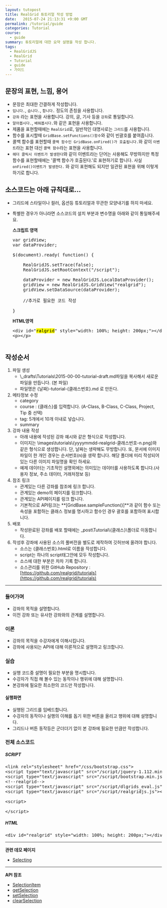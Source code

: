 ```yaml
---
layout: tutopost
title: RealGrid 튜토리얼 작성 방법
date:   2015-07-24 21:13:31 +9:00 GMT
permalink: /tutorial/guide
categories: Tutorial
course:
  - guide
summary: 튜토리얼에 대한 요약 설명을 작성 합니다.
tags: 
  - RealGridJS
  - RealGrid
  - Tutorial
  - guide
  - 가이드
---
```


## 문장의 표현, 느낌, 용어
* 문장은 최대한 간결하게 작성합니다.
* `입니다.`, `습니다.`, `합니다.` 정도의 존칭을 사용합니다.
* `강좌` 라는 표현을 사용합니다. 강의, 글, 기사 등을 `강좌`로 통일합니다.
* `알아봅시다.`, `배워봅시다.`와 같은 표현을 사용합니다.
* 제품을 표현할때에는 `RealGrid`로, 일반적인 대명사로는 `그리드`를 사용합니다.
* 함수를 표시할때 `GridBase.setFunctions()함수`와 같이 빈괄호를 붙여줍니다.
* 콜백 함수를 표현할때 `콜백 함수인 GridBase.onFired()가 호출됩니다.`와 같이 `이벤트`라는 표현 대신 `콜백 함수`라는 표현을 사용합니다.
* `헤더 클릭시 이벤트가 발생한다`와 같이 이벤트라는 단어는 사용해도 무방하지만 특정 함수를 표현할때에는 '콜백 함수가 호출된다.'로 표현하기로 합니다. 사실 `onFired()이벤트가 발생한다.` 와 같이 표현해도 되지만 일관된 표현을 위해 이렇게 하기로 합니다.

## 소스코드는 아래 규칙대로...

* 그리드에 스타일이나 컬러, 옵션등 튜토리얼과 무관한 모양내기를 하지 마세요.
* 특별한 경우가 아니라면 소스코드의 설치 부분과 변수명을 아래와 같이 통일해주세요.
  
  **스크립트 영역**

  <pre class="prettyprint">
  var gridView;
  var dataProvider;
      
  $(document).ready( function() {

      RealGridJS.setTrace(false);
      RealGridJS.setRootContext("/script");
      
      dataProvider = new RealGridJS.LocalDataProvider();
      gridView = new RealGridJS.GridView("realgrid");
      gridView.setDataSource(dataProvider);

      //추가로 필요한 코드 작성

  }</pre>

  **HTML영역**

  <pre class="prettyprint">
  &lt;div id=&quot;<mark>ralgrid</mark>&quot; style=&quot;width: 100%; height: 200px;&quot;&gt;&lt;/div&gt;
  &lt;p&gt;&lt;/p&gt;

  </pre>

## 작성순서
1. 파일 생성
    * \\\_drafts\\Tutorials\\2015-00-00-tutorial-draft.md파일을 복사해서 새로운 파일을 만듭니다. (본 파일)
    * 파일명은 {날짜}-tutorial-{클래스번호}.md 로 만든다.
3. 메타정보 수정
    * category
    * course : {클래스}를 입력합니다. (A-Class, B-Class, C-Class, Project, Tip 중 선택)
    * tag: 5개에서 10개 이내로 넣습니다.
    * summary
4. 강좌 내용 작성
    * 아래 내용에 작성된 강좌 예시와 같은 형식으로 작성합니다.
    * 이미지는 \\images\\tutorials\\{yyyymmdd-realgrid-클래스번호-n.png}와 같은 형식으로 생성합니다. 단, 날짜는 생략해도 무방합니다. 또, 문서에 이미지 파일이 한 개인 경우는 순서번호(n)을 생략 합니다. 해당 폴더에 미리 작성되어 있는 다른 이미지 파일명을 확인 하세요.
    * 예제 데이터는 기초적인 설명외에는 의미있는 데이터를 사용하도록 합니다.(사용자 정보, 주소 데이터, 거래처정보 등)
5. 참조 링크 
    * 관계있는 다른 강좌를 참조에 링크 합니다.
    * 관계있는 demo의 페이지를 링크합니다.
    * 관계있는 API페이지를 링크 합니다.
    * 기본적으로 API링크는 **\[GridBase.sampleFunction()\]**과 같이 함수 또는 속성을 포함하는 클래스 정보를 명시하고 함수인 경우 괄호를 포함하여 표시합니다.
6. 배포
    * 작성완료된 강좌를 배포 할때에는 \_post\\Tutorial\\{클래스}\\폴더로 이동합니다.
7. 작성후 강좌에 사용된 소스의 풀버전을 별도로 제작하여 깃허브에 올려야 합니다.
    * 소스는 {클래스번호}.html로 이름을 작성합니다. 
    * script는 하나의 script태그안에 모두 작성합니다.
    * 소스에 대한 부분은 차차 기록 합니다.
    * 소스관리를 위한 GitHub Repository : [https://github.com/realgrid/tutorials](https://github.com/realgrid/tutorials)

---

### 들어가며

* 강좌의 목적을 설명합니다.
* 이전 강좌 또는 유사한 강좌와의 관계를 설명합니다.

### 이론

* 강좌의 목적을 수강자에게 이해시킵니다.
* 강좌에 사용되는 API에 대해 이론적으로 설명하고 링크합니다.

### 실습

* 실행 코드중 설명이 필요한 부분을 명시합니다.
* 수강자가 직접 해 볼수 있는 동작이나 행위에 대해 설명합니다.
* 본강좌에 필요한 최소한의 코드만 작성합니다.

#### 실행화면

* 실행된 그리드를 임베드합니다.
* 수강자의 동작이나 실행의 이해를 돕기 위한 버튼을 올리고 행위에 대해 설명합니다.
* 그리드나 버튼 동작등은 군더더기 없이 본 강좌에 필요한 만큼만 작성합니다.

### 전체 소스코드

##### SCRIPT    
<pre class="prettyprint full-source-script">
&lt;link rel=&quot;stylesheet&quot; href=&quot;/css/bootstrap.css&quot;&gt;
&lt;script type=&quot;text/javascript&quot; src=&quot;/script/jquery-1.112.min.js&quot;&gt;&lt;/script&gt;
&lt;script type=&quot;text/javascript&quot; src=&quot;/script/bootstrap.min.js&quot;&gt;&lt;/script&gt;
&lt;!--realgrid--&gt;
&lt;script type=&quot;text/javascript&quot; src=&quot;/script/dlgrids_eval.js&quot;&gt;&lt;/script&gt;
&lt;script type=&quot;text/javascript&quot; src=&quot;/script/realgridjs.js&quot;&gt;&lt;/script&gt;

&lt;script&gt;

&lt;/script&gt;
</pre>

##### HTML
<pre class="prettyprint full-source-html">
&lt;div id=&quot;realgrid&quot; style=&quot;width: 100%; height: 200px;&quot;&gt;&lt;/div&gt;
</pre>


---
**관련 데모 페이지**

* [Selecting](http://demo.realgrid.com/Demo/Selecting?ptype=js)

---
**API 참조**

* [SelectionItem](/api/types/SelectionItem/)
* [getSelection](/api/types/getSelection/)
* [setSelection](/api/types/setSelection/)
* [clearSelection](/api/types/clearSelection/)